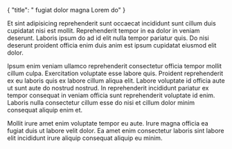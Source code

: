 {
  "title": " fugiat dolor magna Lorem do"
}

Et sint adipisicing reprehenderit sunt occaecat incididunt sunt cillum duis cupidatat nisi est mollit. Reprehenderit tempor in ea dolor in veniam deserunt. Laboris ipsum do ad id elit nulla tempor pariatur quis. Do nisi deserunt proident officia enim duis anim est ipsum cupidatat eiusmod elit dolor.

Ipsum enim veniam ullamco reprehenderit consectetur officia tempor mollit cillum culpa. Exercitation voluptate esse labore quis. Proident reprehenderit ex eu laboris quis ex labore cillum aliqua elit. Labore voluptate id officia aute ut sunt aute do nostrud nostrud. In reprehenderit incididunt pariatur ex tempor consequat in veniam officia sunt reprehenderit voluptate id enim. Laboris nulla consectetur cillum esse do nisi et cillum dolor minim consequat aliquip enim et.

Mollit irure amet enim voluptate tempor eu aute. Irure magna officia ea fugiat duis ut labore velit dolor. Ea amet enim consectetur laboris sint labore elit incididunt irure aliquip consequat aliquip eu minim.